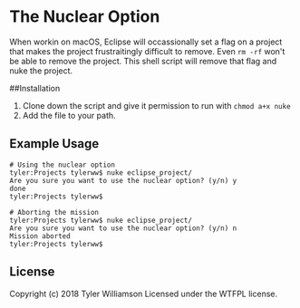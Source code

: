 # The Nuclear Option
When workin on macOS, Eclipse will occassionally set a flag on a project that makes the project frustraitingly difficult to remove. Even `rm -rf` won't be able to remove the project. This shell script will remove that flag and nuke the project.  
  
##Installation  
  
1. Clone down the script and give it permission to run with `chmod a+x nuke`  
2. Add the file to your path.  
  
## Example Usage  
  
    # Using the nuclear option
    tyler:Projects tylerww$ nuke eclipse_project/
    Are you sure you want to use the nuclear option? (y/n) y
    done
    tyler:Projects tylerww$  
    
    # Aborting the mission
    tyler:Projects tylerww$ nuke eclipse_project/
    Are you sure you want to use the nuclear option? (y/n) n
    Mission aborted
    tyler:Projects tylerww$  
	  
## License  
Copyright (c) 2018 Tyler Williamson Licensed under the WTFPL license.
